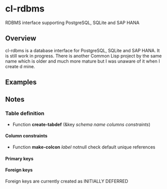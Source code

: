 # cl-rdbms
RDBMS interface supporting PostgreSQL, SQLite  and SAP HANA

## Overview
cl-rdbms is a database interface for PostgreSQL, SQLite and SAP HANA. It is still work in progress.
There is another Common Lisp project by the same name which is older and much more mature but I was unaware of it when I create
d mine. 

## Examples


## Notes

### Table definition
*	Function **create-tabdef** (&key *schema* *name* *columns* *constraints*)

#### Column constraints
*	Function **make-colcon** *label* notnull check default unique references

#### Primary keys

#### Foreign keys

Foreign keys are currently created as INITIALLY DEFERRED
